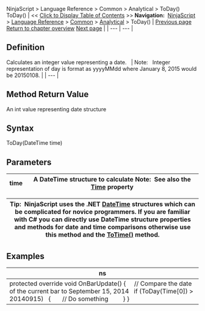 ﻿
NinjaScript > Language Reference > Common > Analytical > ToDay()
ToDay()
| << [Click to Display Table of Contents](today.md) >> **Navigation:**     [NinjaScript](ninjascript.md) > [Language Reference](language_reference_wip.md) > [Common](common.md) > [Analytical](market_data.md) > ToDay() | [Previous page](ticksize.md) [Return to chapter overview](market_data.md) [Next page](totime.md) |
| --- | --- |
## Definition
Calculates an integer value representing a date.
 
| Note:   Integer representation of day is format as yyyyMMdd where January 8, 2015 would be 20150108. |
| --- |

## Method Return Value
An int value representing date structure
 
## Syntax
ToDay(DateTime time)
 
## Parameters
| time | A DateTime structure to calculate Note:  See also the [Time](time.md) property |
| --- | --- |

| Tip:  NinjaScript uses the .NET [DateTime](http://msdn2.microsoft.com/en-us/library/system.datetime.aspx) structures which can be complicated for novice programmers. If you are familiar with C# you can directly use DateTime structure properties and methods for date and time comparisons otherwise use this method and the [ToTime()](totime.md) method. |
| --- |

## 
## 
## Examples
| ns |
| --- |
| protected override void OnBarUpdate() {       // Compare the date of the current bar to September 15, 2014    if (ToDay(Time[0]) > 20140915)    {        // Do something          } } |
